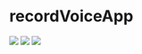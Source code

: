 # recordVoiceApp
![](http://i.imgur.com/YzwPf4B.png)
![](http://i.imgur.com/kRnSLGI.png)
![](http://i.imgur.com/Us45m95.png)
